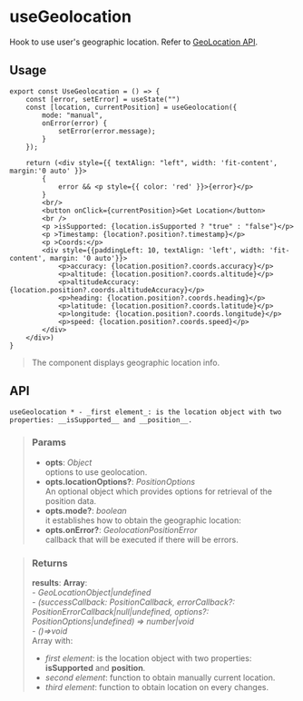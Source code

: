 # useGeolocation
Hook to use user's geographic location. Refer to [GeoLocation API](https://developer.mozilla.org/en-US/docs/Web/API/Geolocation_API).

## Usage

```tsx
export const UseGeolocation = () => {
	const [error, setError] = useState("")
	const [location, currentPosition] = useGeolocation({
		mode: "manual",
		onError(error) {
			setError(error.message);
		}
	});

	return (<div style={{ textAlign: "left", width: 'fit-content', margin:'0 auto' }}>
		{
			error && <p style={{ color: 'red' }}>{error}</p>
		}
		<br/>
		<button onClick={currentPosition}>Get Location</button>
		<br />
		<p >isSupported: {location.isSupported ? "true" : "false"}</p>
		<p >Timestamp: {location?.position?.timestamp}</p>
		<p >Coords:</p>
		<div style={{paddingLeft: 10, textAlign: 'left', width: 'fit-content', margin: '0 auto'}}>
			<p>accuracy: {location.position?.coords.accuracy}</p>
			<p>altitude: {location.position?.coords.altitude}</p>
			<p>altitudeAccuracy: {location.position?.coords.altitudeAccuracy}</p>
			<p>heading: {location.position?.coords.heading}</p>
			<p>latitude: {location.position?.coords.latitude}</p>
			<p>longitude: {location.position?.coords.longitude}</p>
			<p>speed: {location.position?.coords.speed}</p>
		</div>
	</div>)
}
```

> The component displays geographic location info.


## API

```tsx
useGeolocation * - _first element_: is the location object with two properties: __isSupported__ and __position__.
```

> ### Params
>
> - __opts__: _Object_  
options to use geolocation.
> - __opts.locationOptions?__: _PositionOptions_  
An optional object which provides options for retrieval of the position data.
> - __opts.mode?__: _boolean_  
it establishes how to obtain the geographic location:
> - __opts.onError?__: _GeolocationPositionError_  
callback that will be executed if there will be errors.
>

> ### Returns
>
> __results__:  __Array__:  
    - _GeoLocationObject|undefined_  
    - _(successCallback: PositionCallback, errorCallback?: PositionErrorCallback|null|undefined, options?: PositionOptions|undefined) => number|void_  
    - _()=>void_  
> Array with:
> - _first element_: is the location object with two properties: __isSupported__ and __position__.
> - _second element_: function to obtain manually current location.
> - _third element_: function to obtain location on every changes.
>